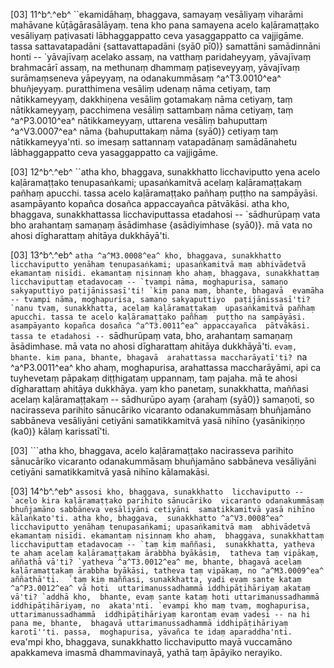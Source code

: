 [03] 11^b^.^eb^ ``ekamidāhaṃ, bhaggava, samayaṃ vesāliyaṃ  viharāmi mahāvane kūṭāgārasālāyaṃ. tena kho pana samayena acelo  kaḷāramaṭṭako vesāliyaṃ paṭivasati lābhaggappatto ceva yasaggappatto ca  vajjigāme. tassa sattavatapadāni {sattavattapadāni (syā0 pī0)} samattāni samādinnāni honti  -- `yāvajīvaṃ acelako assaṃ, na vatthaṃ paridaheyyaṃ, yāvajīvaṃ  brahmacārī assaṃ, na methunaṃ dhammaṃ paṭiseveyyaṃ, yāvajīvaṃ surāmaṃseneva  yāpeyyaṃ, na odanakummāsaṃ ^a^T3.0010^ea^ bhuñjeyyaṃ. puratthimena vesāliṃ udenaṃ nāma  cetiyaṃ, taṃ nātikkameyyaṃ, dakkhiṇena vesāliṃ gotamakaṃ nāma cetiyaṃ,  taṃ nātikkameyyaṃ, pacchimena vesāliṃ sattambaṃ nāma cetiyaṃ, taṃ ^a^P3.0010^ea^   nātikkameyyaṃ, uttarena vesāliṃ bahuputtaṃ ^a^V3.0007^ea^ nāma {bahuputtakaṃ nāma  (syā0)} cetiyaṃ taṃ  nātikkameyya'nti. so imesaṃ sattannaṃ vatapadānaṃ samādānahetu  lābhaggappatto ceva yasaggappatto ca vajjigāme.

[03] 12^b^.^eb^ ``atha kho, bhaggava, sunakkhatto licchaviputto  yena acelo kaḷāramaṭṭako tenupasaṅkami; upasaṅkamitvā acelaṃ  kaḷāramaṭṭakaṃ pañhaṃ apucchi. tassa acelo kaḷāramaṭṭako pañhaṃ puṭṭho  na sampāyāsi. asampāyanto kopañca dosañca appaccayañca  pātvākāsi. atha kho, bhaggava, sunakkhattassa licchaviputtassa  etadahosi -- `sādhurūpaṃ vata bho arahantaṃ samaṇaṃ āsādimhase {asādiyimhase  (syā0)}. mā  vata no ahosi dīgharattaṃ ahitāya dukkhāyā'ti.

[03] 13^b^.^eb^ ``atha ^a^M3.0008^ea^ kho, bhaggava, sunakkhatto  licchaviputto yenāhaṃ tenupasaṅkami; upasaṅkamitvā maṃ abhivādetvā  ekamantaṃ nisīdi. ekamantaṃ nisinnaṃ kho ahaṃ, bhaggava, sunakkhattaṃ  licchaviputtaṃ etadavocaṃ -- `tvampi nāma, moghapurisa, samaṇo  sakyaputtiyo paṭijānissasī'ti! `kiṃ pana maṃ, bhante, bhagavā  evamāha -- tvampi nāma, moghapurisa, samaṇo sakyaputtiyo  paṭijānissasī'ti? `nanu tvaṃ, sunakkhatta, acelaṃ kaḷāramaṭṭakaṃ  upasaṅkamitvā pañhaṃ apucchi. tassa te acelo kaḷāramaṭṭako pañhaṃ  puṭṭho na sampāyāsi. asampāyanto kopañca dosañca ^a^T3.0011^ea^ appaccayañca  pātvākāsi. tassa te etadahosi -- ``sādhurūpaṃ vata, bho,  arahantaṃ samaṇaṃ āsādimhase. mā vata no ahosi dīgharattaṃ  ahitāya dukkhāyā'ti. `evaṃ, bhante. kiṃ pana, bhante, bhagavā  arahattassa maccharāyatī'ti? `na ^a^P3.0011^ea^ kho ahaṃ, moghapurisa,  arahattassa maccharāyāmi, api ca tuyhevetaṃ pāpakaṃ diṭṭhigataṃ uppannaṃ, taṃ  pajaha. mā te ahosi dīgharattaṃ ahitāya dukkhāya. yaṃ kho panetaṃ,  sunakkhatta, maññasi acelaṃ kaḷāramaṭṭakaṃ -- sādhurūpo ayaṃ {arahaṃ (syā0)} samaṇoti,  so nacirasseva parihito sānucāriko vicaranto odanakummāsaṃ  bhuñjamāno sabbāneva vesāliyāni cetiyāni samatikkamitvā yasā  nihīno {yasānikiṇṇo (ka0)} kālaṃ karissatī'ti.

[03] ```atha kho, bhaggava, acelo kaḷāramaṭṭako nacirasseva  parihito sānucāriko vicaranto odanakummāsaṃ bhuñjamāno sabbāneva  vesāliyāni cetiyāni samatikkamitvā yasā nihīno kālamakāsi.

[03] 14^b^.^eb^ ``assosi kho, bhaggava, sunakkhatto  licchaviputto -- `acelo kira kaḷāramaṭṭako parihito sānucāriko  vicaranto odanakummāsaṃ bhuñjamāno sabbāneva vesāliyāni cetiyāni  samatikkamitvā yasā nihīno kālaṅkato'ti. atha kho, bhaggava,  sunakkhatto ^a^V3.0008^ea^ licchaviputto yenāhaṃ tenupasaṅkami; upasaṅkamitvā maṃ  abhivādetvā ekamantaṃ nisīdi. ekamantaṃ nisinnaṃ kho ahaṃ,  bhaggava, sunakkhattaṃ licchaviputtaṃ etadavocaṃ -- `taṃ kiṃ maññasi,  sunakkhatta, yatheva te ahaṃ acelaṃ kaḷāramaṭṭakaṃ ārabbha byākāsiṃ,  tatheva taṃ vipākaṃ, aññathā vā'ti? `yatheva ^a^T3.0012^ea^ me, bhante, bhagavā acelaṃ  kaḷāramaṭṭakaṃ ārabbha byākāsi, tatheva taṃ vipākaṃ, no ^a^M3.0009^ea^ aññathā'ti.  `taṃ kiṃ maññasi, sunakkhatta, yadi evaṃ sante kataṃ ^a^P3.0012^ea^ vā hoti  uttarimanussadhammā iddhipāṭihāriyaṃ akataṃ vā'ti? `addhā kho,  bhante, evaṃ sante kataṃ hoti uttarimanussadhammā iddhipāṭihāriyaṃ, no  akata'nti. `evampi kho maṃ tvaṃ, moghapurisa, uttarimanussadhammā  iddhipāṭihāriyaṃ karontaṃ evaṃ vadesi -- na hi pana me, bhante,  bhagavā uttarimanussadhammā iddhipāṭihāriyaṃ karotī''ti. passa,  moghapurisa, yāvañca te idaṃ aparaddha'nti. ``eva'mpi kho, bhaggava,  sunakkhatto licchaviputto mayā vuccamāno apakkameva imasmā  dhammavinayā, yathā taṃ āpāyiko nerayiko.
